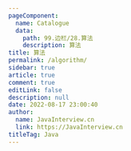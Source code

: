 ```yaml
---
pageComponent: 
  name: Catalogue
  data: 
    path: 99.边栏/28.算法
    description: 算法
title: 算法
permalink: /algorithm/
sidebar: true
article: true
comment: true
editLink: false
description: null
date: 2022-08-17 23:00:40
author: 
  name: JavaInterview.cn
  link: https://JavaInterview.cn
titleTag: Java
---
```

